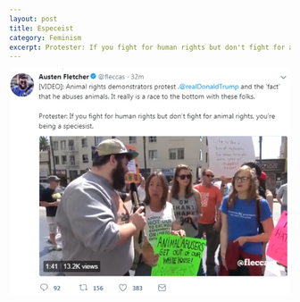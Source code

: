 ```yaml
---
layout: post
title: Especeist
category: Feminism
excerpt: Protester: If you fight for human rights but don't fight for animal rights, you're being a speciesist.
---
```

<img src="/images/Feminism/Especeist.PNG" />
